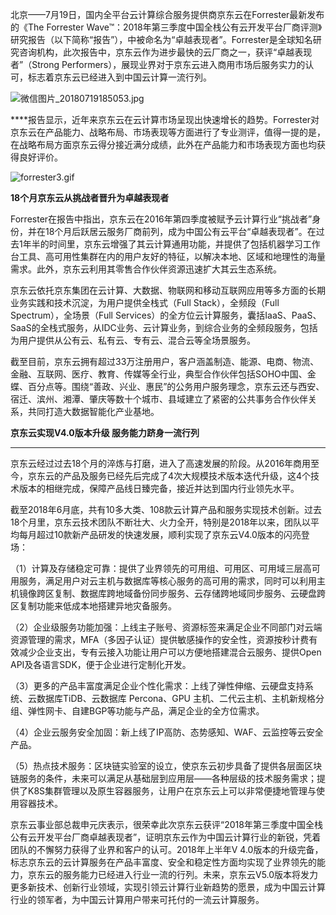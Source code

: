 北京——7月19日，国内全平台云计算综合服务提供商京东云在Forrester最新发布的《The Forrester Wave™：2018年第三季度中国全栈公有云开发平台厂商评测》研究报告（以下简称“报告”），中被命名为“卓越表现者”。Forrester是全球知名研究咨询机构，此次报告中，京东云作为进步最快的云厂商之一，获评“卓越表现者”（Strong Performers），展现业界对于京东云进入商用市场后服务实力的认可，标志着京东云已经进入到中国云计算一流行列。

![微信图片_20180719185053.jpg]()

****报告显示，近年来京东云在云计算市场呈现出快速增长的趋势。Forrester对京东云在产品能力、战略布局、市场表现等方面进行了专业测评，值得一提的是，在战略布局方面京东云得分接近满分成绩，此外在产品能力和市场表现方面也均获得良好评价。

![forrester3.gif]()

**18个月京东云从挑战者晋升为卓越表现者**

Forrester在报告中指出，京东云在2016年第四季度被赋予云计算行业“挑战者”身份，并在18个月后跃居云服务厂商前列，成为中国公有云平台“卓越表现者”。在过去1年半的时间里，京东云增强了其云计算通用功能，并提供了包括机器学习工作台工具、高可用性集群在内的用户友好的特征，以解决本地、区域和地理性的海量需求。此外，京东云利用其零售合作伙伴资源迅速扩大其云生态系统。

京东云依托京东集团在云计算、大数据、物联网和移动互联网应用等多方面的长期业务实践和技术沉淀，为用户提供全栈式（Full Stack），全频段（Full Spectrum），全场景（Full Services）的全方位云计算服务，囊括IaaS、PaaS、SaaS的全栈式服务，从IDC业务、云计算业务，到综合业务的全频段服务，包括为用户提供从公有云、私有云、专有云、混合云等全场景服务。

截至目前，京东云拥有超过33万注册用户，客户涵盖制造、能源、电商、物流、金融、互联网、医疗、教育、传媒等全行业，典型合作伙伴包括SOHO中国、金蝶、百分点等。围绕“善政、兴业、惠民”的公务用户服务理念，京东云还与西安、宿迁、滨州、湘潭、肇庆等数十个城市、县域建立了紧密的公共事务合作伙伴关系，共同打造大数据智能化产业基地。

**京东云实现V4.0版本升级 服务能力跻身一流行列**

****

京东云经过过去18个月的淬炼与打磨，进入了高速发展的阶段。从2016年商用至今，京东云的产品及服务已经先后完成了4次大规模技术版本迭代升级，这4个技术版本的相继完成，保障产品线日臻完备，接近并达到国内行业领先水平。

截至2018年6月底，共有10多大类、108款云计算产品和服务实现技术创新。过去18个月里，京东云技术团队不断壮大、火力全开，特别是2018年以来，团队以平均每月超过10款新产品研发的快速发展，顺利实现了京东云V4.0版本的闪亮登场：

（1）计算及存储稳定可靠：提供了业界领先的可用组、可用区、可用域三层高可用服务，满足用户对云主机与数据库等核心服务的高可用的需求，同时可以利用主机镜像跨区复制、数据库跨地域备份同步服务、云存储跨地域同步服务、云硬盘跨区复制功能来低成本地搭建异地灾备服务。

（2）企业级服务功能加强：上线主子账号、资源标签来满足企业不同部门对云端资源管理的需求，MFA（多因子认证）提供敏感操作的安全性，资源按秒计费有效减少企业支出，专有云接入功能让用户可以方便地搭建混合云服务、提供Open API及各语言SDK，便于企业进行定制化开发。

（3）更多的产品丰富度满足企业个性化需求：上线了弹性伸缩、云硬盘支持系统、云数据库TiDB、云数据库 Percona、GPU 主机、二代云主机、主机新规格分组、弹性网卡、自建BGP等功能与产品，满足企业的全方位需求。

（4）企业云服务安全加固：新上线了IP高防、态势感知、WAF、云监控等云安全产品。

（5）热点技术服务：区块链实验室的设立，使京东云初步具备了提供各层面区块链服务的条件，未来可以满足从基础层到应用层——各种层级的技术服务需求；提供了K8S集群管理以及原生容器服务，让用户在京东云上可以非常便捷地管理与使用容器技术。

京东云事业部总裁申元庆表示，很荣幸此次京东云获评“2018年第三季度中国全栈公有云开发平台厂商卓越表现者”，证明京东云作为中国云计算行业的新锐，凭着团队的不懈努力获得了业界和客户的认可。2018年上半年V 4.0版本的升级完备，标志京东云的云计算服务在产品丰富度、安全和稳定性方面均实现了业界领先的能力，京东云的服务能力已经进入行业一流的行列。未来，京东云V5.0版本将发力更多新技术、创新行业领域，实现引领云计算行业新趋势的愿景，成为中国云计算行业的领军者，为中国云计算用户带来可托付的一流云计算服务。